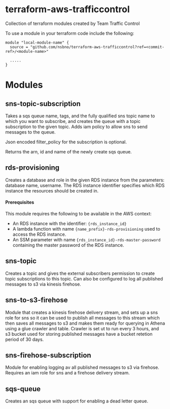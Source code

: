 # terraform-aws-trafficcontrol
Collection of terraform modules created by Team Traffic Control

To use a module in your terraform code include the following:

```
module "local-module-name" {
  source = "github.com/nsbno/terraform-aws-trafficcontrol?ref=<commit-ref>/<module-name>"

  .....
}
```

# Modules
## sns-topic-subscription
Takes a sqs queue name, tags, and the fully qualified sns topic name to which you want to subscribe, and creates the queue with 
a topic subscription to the given topic. Adds iam policy to allow sns to send messages to the queue.

Json encoded filter_policy for the subscription is optional.

Returns the arn, id and name of the newly create sqs queue.

## rds-provisioning
Creates a database and role in the given RDS instance from the parameters: database name, username.
The RDS instance identifier specifies which RDS instance the resources should be created in.

#### Prerequisites
This module requires the following to be available in the AWS context:
* An RDS instance with the identifier: `{rds_instance_id}`
* A lambda function with name `{name_prefix}-rds-provisioning` used to access the RDS instance.
* An SSM parameter with name `{rds_instance_id}-rds-master-password` containing the master password of the RDS instance. 

## sns-topic
Creates a topic and gives the external subscribers permission to create topic subscriptions to this topic.
Can also be configured to log all published messages to s3 via kinesis firehose.

## sns-to-s3-firehose
Module that creates a kinesis firehose delivery stream, and sets up a sns role for sns so it can be used to publish
all messages to this stream which then saves all messages to s3 and makes them ready for querying in Athena using a 
glue crawler and table.
Crawler is set ut to run every 3 hours, and s3 bucket used for storing published messages have a bucket retetion period
of 30 days.

## sns-firehose-subscription
Module for enabling logging av all published messages to s3 via firehose.
Requires an iam role for sns and a firehose delivery stream.

## sqs-queue
Creates an sqs queue with support for enabling a dead letter queue.